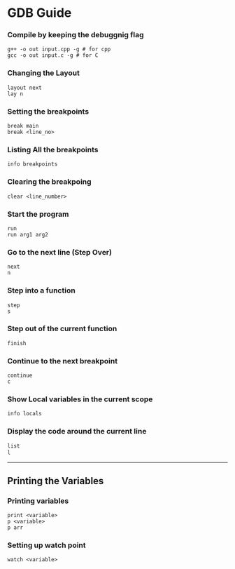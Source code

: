 # GDB Guide

### Compile by keeping the debuggnig flag
```
g++ -o out input.cpp -g # for cpp
gcc -o out input.c -g # for C
```

### Changing the Layout
```
layout next
lay n
```
### Setting the breakpoints
```
break main
break <line_no>
```
### Listing All the breakpoints
```
info breakpoints
```


### Clearing the breakpoing
```
clear <line_number>
```

### Start the program
```
run
run arg1 arg2
```

### Go to the next line (Step Over)
```
next
n
```

### Step into a function
```
step
s
```

### Step out of the current function
```
finish
```
### Continue to the next breakpoint
```
continue
c
```

### Show Local variables in the current scope
```
info locals
```
### Display the code around the current line
```cpp
list
l
```

---

## Printing the Variables

### Printing variables
```
print <variable>
p <variable>
p arr
```
### Setting up watch point
```
watch <variable>
```
